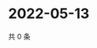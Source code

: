 # 2022-05-13

共 0 条

<!-- BEGIN WEIBO -->
<!-- 最后更新时间 Fri May 13 2022 01:24:26 GMT+0800 (China Standard Time) -->

<!-- END WEIBO -->
